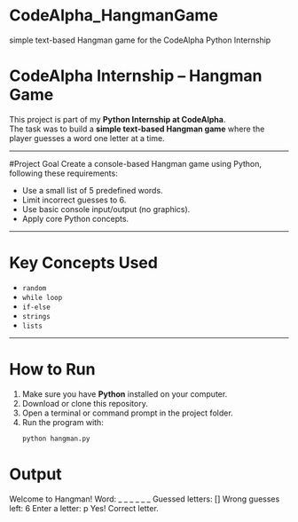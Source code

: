 # CodeAlpha_HangmanGame
simple text-based Hangman game for the CodeAlpha Python Internship
# CodeAlpha Internship – Hangman Game

This project is part of my **Python Internship at CodeAlpha**.  
The task was to build a **simple text-based Hangman game** where the player guesses a word one letter at a time.

---

#Project Goal
Create a console-based Hangman game using Python, following these requirements:
- Use a small list of 5 predefined words.
- Limit incorrect guesses to 6.
- Use basic console input/output (no graphics).
- Apply core Python concepts.

---

# Key Concepts Used
- `random`
- `while loop`
- `if-else`
- `strings`
- `lists`

---

# How to Run
1. Make sure you have **Python** installed on your computer.  
2. Download or clone this repository.
3. Open a terminal or command prompt in the project folder.
4. Run the program with:
   ```bash
   python hangman.py

  # Output
  Welcome to Hangman!
Word: _ _ _ _ _ _
Guessed letters: []
Wrong guesses left: 6
Enter a letter: p
Yes! Correct letter.


